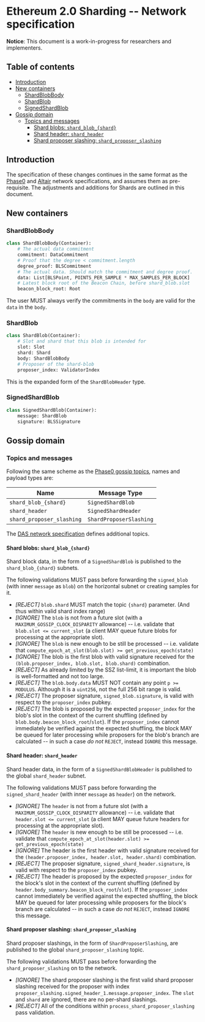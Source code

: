 # Ethereum 2.0 Sharding -- Network specification

**Notice**: This document is a work-in-progress for researchers and implementers.

## Table of contents

<!-- TOC -->
<!-- START doctoc generated TOC please keep comment here to allow auto update -->
<!-- DON'T EDIT THIS SECTION, INSTEAD RE-RUN doctoc TO UPDATE -->

- [Introduction](#introduction)
- [New containers](#new-containers)
  - [ShardBlobBody](#shardblobbody)
  - [ShardBlob](#shardblob)
  - [SignedShardBlob](#signedshardblob)
- [Gossip domain](#gossip-domain)
  - [Topics and messages](#topics-and-messages)
    - [Shard blobs: `shard_blob_{shard}`](#shard-blobs-shard_blob_shard)
    - [Shard header: `shard_header`](#shard-header-shard_header)
    - [Shard proposer slashing: `shard_proposer_slashing`](#shard-proposer-slashing-shard_proposer_slashing)

<!-- END doctoc generated TOC please keep comment here to allow auto update -->
<!-- /TOC -->


## Introduction

The specification of these changes continues in the same format as the [Phase0](../phase0/p2p-interface.md) and
[Altair](../altair/p2p-interface.md) network specifications, and assumes them as pre-requisite. 
The adjustments and additions for Shards are outlined in this document.

## New containers

### ShardBlobBody

```python
class ShardBlobBody(Container):
    # The actual data commitment
    commitment: DataCommitment
    # Proof that the degree < commitment.length
    degree_proof: BLSCommitment
    # The actual data. Should match the commitment and degree proof.
    data: List[BLSPoint, POINTS_PER_SAMPLE * MAX_SAMPLES_PER_BLOCK]
    # Latest block root of the Beacon Chain, before shard_blob.slot
    beacon_block_root: Root
```

The user MUST always verify the commitments in the `body` are valid for the `data` in the `body`.

### ShardBlob

```python
class ShardBlob(Container):
    # Slot and shard that this blob is intended for
    slot: Slot
    shard: Shard
    body: ShardBlobBody
    # Proposer of the shard-blob
    proposer_index: ValidatorIndex
```

This is the expanded form of the `ShardBlobHeader` type.

### SignedShardBlob

```python
class SignedShardBlob(Container):
    message: ShardBlob
    signature: BLSSignature
```

## Gossip domain

### Topics and messages

Following the same scheme as the [Phase0 gossip topics](../phase0/p2p-interface.md#topics-and-messages), names and payload types are:

| Name                             | Message Type              |
|----------------------------------|---------------------------|
| `shard_blob_{shard}`             | `SignedShardBlob`         |
| `shard_header`                   | `SignedShardHeader`       |
| `shard_proposer_slashing`        | `ShardProposerSlashing`   |

The [DAS network specification](./das-p2p.md) defines additional topics.

#### Shard blobs: `shard_blob_{shard}`

Shard block data, in the form of a `SignedShardBlob` is published to the `shard_blob_{shard}` subnets.

The following validations MUST pass before forwarding the `signed_blob` (with inner `message` as `blob`) on the horizontal subnet or creating samples for it.
- _[REJECT]_ `blob.shard` MUST match the topic `{shard}` parameter. (And thus within valid shard index range)
- _[IGNORE]_ The `blob` is not from a future slot (with a `MAXIMUM_GOSSIP_CLOCK_DISPARITY` allowance) --
  i.e. validate that `blob.slot <= current_slot`
  (a client MAY queue future blobs for processing at the appropriate slot).
- _[IGNORE]_ The `blob` is new enough to be still be processed --
  i.e. validate that `compute_epoch_at_slot(blob.slot) >= get_previous_epoch(state)`
- _[IGNORE]_ The blob is the first blob with valid signature received for the `(blob.proposer_index, blob.slot, blob.shard)` combination.
- _[REJECT]_ As already limited by the SSZ list-limit, it is important the blob is well-formatted and not too large.
- _[REJECT]_ The `blob.body.data` MUST NOT contain any point `p >= MODULUS`. Although it is a `uint256`, not the full 256 bit range is valid.
- _[REJECT]_ The proposer signature, `signed_blob.signature`, is valid with respect to the `proposer_index` pubkey.
- _[REJECT]_ The blob is proposed by the expected `proposer_index` for the blob's slot
  in the context of the current shuffling (defined by `blob.body.beacon_block_root`/`slot`).
  If the `proposer_index` cannot immediately be verified against the expected shuffling,
  the block MAY be queued for later processing while proposers for the blob's branch are calculated --
  in such a case _do not_ `REJECT`, instead `IGNORE` this message.


#### Shard header: `shard_header`

Shard header data, in the form of a `SignedShardBlobHeader` is published to the global `shard_header` subnet.

The following validations MUST pass before forwarding the `signed_shard_header` (with inner `message` as `header`) on the network.
- _[IGNORE]_ The `header` is not from a future slot (with a `MAXIMUM_GOSSIP_CLOCK_DISPARITY` allowance) --
  i.e. validate that `header.slot <= current_slot`
  (a client MAY queue future headers for processing at the appropriate slot).
- _[IGNORE]_ The `header` is new enough to be still be processed --
  i.e. validate that `compute_epoch_at_slot(header.slot) >= get_previous_epoch(state)`
- _[IGNORE]_ The header is the first header with valid signature received for the `(header.proposer_index, header.slot, header.shard)` combination.
- _[REJECT]_ The proposer signature, `signed_shard_header.signature`, is valid with respect to the `proposer_index` pubkey.
- _[REJECT]_ The header is proposed by the expected `proposer_index` for the block's slot
  in the context of the current shuffling (defined by `header.body_summary.beacon_block_root`/`slot`).
  If the `proposer_index` cannot immediately be verified against the expected shuffling,
  the block MAY be queued for later processing while proposers for the block's branch are calculated --
  in such a case _do not_ `REJECT`, instead `IGNORE` this message.


#### Shard proposer slashing: `shard_proposer_slashing`

Shard proposer slashings, in the form of `ShardProposerSlashing`, are published to the global `shard_proposer_slashing` topic.

The following validations MUST pass before forwarding the `shard_proposer_slashing` on to the network.
- _[IGNORE]_ The shard proposer slashing is the first valid shard proposer slashing received
  for the proposer with index `proposer_slashing.signed_header_1.message.proposer_index`.
  The `slot` and `shard` are ignored, there are no per-shard slashings.
- _[REJECT]_ All of the conditions within `process_shard_proposer_slashing` pass validation.
